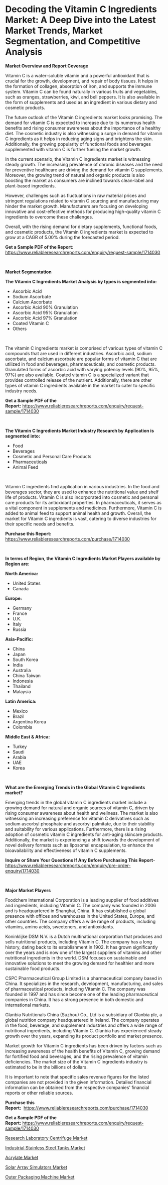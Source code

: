<p><h1>Decoding the Vitamin C Ingredients Market: A Deep Dive into the Latest Market Trends, Market Segmentation, and Competitive Analysis</h1></p><p><strong>Market Overview and Report Coverage</strong></p>
<p><p>Vitamin C is a water-soluble vitamin and a powerful antioxidant that is crucial for the growth, development, and repair of body tissues. It helps in the formation of collagen, absorption of iron, and supports the immune system. Vitamin C can be found naturally in various fruits and vegetables, such as oranges, strawberries, kiwi, and bell peppers. It is also available in the form of supplements and used as an ingredient in various dietary and cosmetic products.</p><p>The future outlook of the Vitamin C ingredients market looks promising. The demand for vitamin C is expected to increase due to its numerous health benefits and rising consumer awareness about the importance of a healthy diet. The cosmetic industry is also witnessing a surge in demand for vitamin C ingredients as it helps in reducing aging signs and brightens the skin. Additionally, the growing popularity of functional foods and beverages supplemented with vitamin C is further fueling the market growth.</p><p>In the current scenario, the Vitamin C ingredients market is witnessing steady growth. The increasing prevalence of chronic diseases and the need for preventive healthcare are driving the demand for vitamin C supplements. Moreover, the growing trend of natural and organic products is also boosting the market as consumers are inclined towards clean-label and plant-based ingredients.</p><p>However, challenges such as fluctuations in raw material prices and stringent regulations related to vitamin C sourcing and manufacturing may hinder the market growth. Manufacturers are focusing on developing innovative and cost-effective methods for producing high-quality vitamin C ingredients to overcome these challenges.</p><p>Overall, with the rising demand for dietary supplements, functional foods, and cosmetic products, the Vitamin C ingredients market is expected to grow at a CAGR of 5.00% during the forecasted period.</p></p>
<p><strong>Get a Sample PDF of the Report:</strong> <a href="https://www.reliableresearchreports.com/enquiry/request-sample/1714030">https://www.reliableresearchreports.com/enquiry/request-sample/1714030</a></p>
<p>&nbsp;</p>
<p><strong>Market Segmentation</strong></p>
<p><strong>The Vitamin C Ingredients Market Analysis by types is segmented into:</strong></p>
<p><ul><li>Ascorbic Acid</li><li>Sodium Ascorbate</li><li>Calcium Ascorbate</li><li>Ascorbic Acid 90% Granulation</li><li>Ascorbic Acid 95% Granulation</li><li>Ascorbic Acid 97% Granulation</li><li>Coated Vitamin C</li><li>Others</li></ul></p>
<p>&nbsp;</p>
<p><p>The vitamin C ingredients market is comprised of various types of vitamin C compounds that are used in different industries. Ascorbic acid, sodium ascorbate, and calcium ascorbate are popular forms of vitamin C that are utilized in food and beverages, pharmaceuticals, and cosmetic products. Granulated forms of ascorbic acid with varying potency levels (90%, 95%, 97%) are also available. Coated vitamin C is a specialized variant that provides controlled release of the nutrient. Additionally, there are other types of vitamin C ingredients available in the market to cater to specific industry needs.</p></p>
<p><strong>Get a Sample PDF of the Report:</strong>&nbsp;<a href="https://www.reliableresearchreports.com/enquiry/request-sample/1714030">https://www.reliableresearchreports.com/enquiry/request-sample/1714030</a></p>
<p>&nbsp;</p>
<p><strong>The Vitamin C Ingredients Market Industry Research by Application is segmented into:</strong></p>
<p><ul><li>Food</li><li>Beverages</li><li>Cosmetic and Personal Care Products</li><li>Pharmaceuticals</li><li>Animal Feed</li></ul></p>
<p>&nbsp;</p>
<p><p>Vitamin C ingredients find application in various industries. In the food and beverages sector, they are used to enhance the nutritional value and shelf life of products. Vitamin C is also incorporated into cosmetic and personal care products for its antioxidant properties. In pharmaceuticals, it serves as a vital component in supplements and medicines. Furthermore, Vitamin C is added to animal feed to support animal health and growth. Overall, the market for Vitamin C ingredients is vast, catering to diverse industries for their specific needs and benefits.</p></p>
<p><strong>Purchase this Report:</strong>&nbsp; <a href="https://www.reliableresearchreports.com/purchase/1714030">https://www.reliableresearchreports.com/purchase/1714030</a></p>
<p>&nbsp;</p>
<p><strong>In terms of Region, the Vitamin C Ingredients Market Players available by Region are:</strong></p>
<p>
    <p> <strong> North America: </strong>
        <ul>
            <li>United States</li>
            <li>Canada</li>
        </ul>
        </p> 
    <p> <strong> Europe: </strong>
        <ul>
            <li>Germany</li>
            <li>France</li>
            <li>U.K.</li>
            <li>Italy</li>
            <li>Russia</li>
        </ul>
        </p> 
    <p> <strong> Asia-Pacific: </strong>
        <ul>
            <li>China</li>
            <li>Japan</li>
            <li>South Korea</li>
            <li>India</li>
            <li>Australia</li>
            <li>China Taiwan</li>
            <li>Indonesia</li>
            <li>Thailand</li>
            <li>Malaysia</li>
        </ul>
        </p> 
    <p> <strong> Latin America: </strong>
        <ul>
            <li>Mexico</li>
            <li>Brazil</li>
            <li>Argentina Korea</li>
            <li>Colombia</li>
        </ul>
        </p> 
    <p> <strong> Middle East & Africa: </strong>
        <ul>
            <li>Turkey</li>
            <li>Saudi</li>
            <li>Arabia</li>
            <li>UAE</li>
            <li>Korea</li>
        </ul>
    </p>
    </p>
<p>&nbsp;</p>
<p><strong>What are the Emerging Trends in the Global Vitamin C Ingredients market?</strong></p>
<p><p>Emerging trends in the global vitamin C ingredients market include a growing demand for natural and organic sources of vitamin C, driven by rising consumer awareness about health and wellness. The market is also witnessing an increasing preference for vitamin C derivatives such as sodium ascorbyl phosphate and ascorbyl palmitate, due to their stability and suitability for various applications. Furthermore, there is a rising adoption of cosmetic vitamin C ingredients for anti-aging skincare products. Additionally, the market is experiencing a shift towards the development of novel delivery formats such as liposomal encapsulation, to enhance the bioavailability and effectiveness of vitamin C supplements.</p></p>
<p><strong>Inquire or Share Your Questions If Any Before Purchasing This Report</strong>- <a href="https://www.reliableresearchreports.com/enquiry/pre-order-enquiry/1714030">https://www.reliableresearchreports.com/enquiry/pre-order-enquiry/1714030</a></p>
<p>&nbsp;</p>
<p><strong>Major Market Players</strong></p>
<p><p>Foodchem International Corporation is a leading supplier of food additives and ingredients, including Vitamin C. The company was founded in 2006 and is headquartered in Shanghai, China. It has established a global presence with offices and warehouses in the United States, Europe, and other countries. The company offers a wide range of products, including vitamins, amino acids, sweeteners, and antioxidants.</p><p>Koninklijke DSM N.V. is a Dutch multinational corporation that produces and sells nutritional products, including Vitamin C. The company has a long history, dating back to its establishment in 1902. It has grown significantly over the years and is now one of the largest suppliers of vitamins and other nutritional ingredients in the world. DSM focuses on sustainable and innovative solutions to meet the growing demand for healthier and more sustainable food products.</p><p>CSPC Pharmaceutical Group Limited is a pharmaceutical company based in China. It specializes in the research, development, manufacturing, and sales of pharmaceutical products, including Vitamin C. The company was founded in 1997 and has since become one of the leading pharmaceutical companies in China. It has a strong presence in both domestic and international markets.</p><p>Glanbia Nutritionals China (Suzhou) Co., Ltd is a subsidiary of Glanbia plc, a global nutrition company headquartered in Ireland. The company operates in the food, beverage, and supplement industries and offers a wide range of nutritional ingredients, including Vitamin C. Glanbia has experienced steady growth over the years, expanding its product portfolio and market presence.</p><p>Market growth for Vitamin C ingredients has been driven by factors such as increasing awareness of the health benefits of Vitamin C, growing demand for fortified food and beverages, and the rising prevalence of vitamin deficiencies. The market size of the Vitamin C ingredients industry is estimated to be in the billions of dollars.</p><p>It is important to note that specific sales revenue figures for the listed companies are not provided in the given information. Detailed financial information can be obtained from the respective companies' financial reports or other reliable sources.</p></p>
<p><strong>Purchase this Report:</strong>&nbsp;&nbsp;<a href="https://www.reliableresearchreports.com/purchase/1714030">https://www.reliableresearchreports.com/purchase/1714030</a></p>
<p></p>
<p><strong>Get a Sample PDF of the Report:</strong>&nbsp;<a href="https://www.reliableresearchreports.com/enquiry/request-sample/1714030">https://www.reliableresearchreports.com/enquiry/request-sample/1714030</a></p>
<p><p><a href="https://www.linkedin.com/pulse/decoding-research-laboratory-centrifuge-market-deep-dive-botle/">Research Laboratory Centrifuge Market</a></p><p><a href="https://medium.com/@ridhantakke90/industrial-stainless-steel-tanks-market-size-market-outlook-and-market-forecast-2023-to-2030-8693081ee3a5">Industrial Stainless Steel Tanks Market</a></p><p><a href="https://github.com/kholmovskayalyudmila/Market-Research-Report-List-1/blob/main/acrylate-market.md">Acrylate Market</a></p><p><a href="https://medium.com/@reportprime01/solar-array-simulators-market-share-evolution-and-market-growth-trends-2023-2030-ff4702b48c32">Solar Array Simulators Market</a></p><p><a href="https://www.linkedin.com/pulse/outer-packaging-machine-market-share-amp-new-trends-analysis-avxle/">Outer Packaging Machine Market</a></p></p>